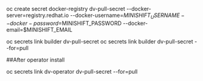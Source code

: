 

oc create secret docker-registry dv-pull-secret --docker-server=registry.redhat.io --docker-username=$MINISHIFT_USERNAME --docker-password=$MINISHIFT_PASSWORD --docker-email=$MINISHIFT_EMAIL

oc secrets link builder dv-pull-secret
oc secrets link builder dv-pull-secret --for=pull


##After operator install

oc secrets link dv-operator dv-pull-secret --for=pull

